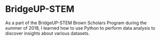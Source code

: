 # BridgeUP-STEM
As a part of the BridgeUP-STEM Brown Scholars Program during the summer of 2018, I learned how to use Python to perform data analysis to discover insights about various datasets. 

##
